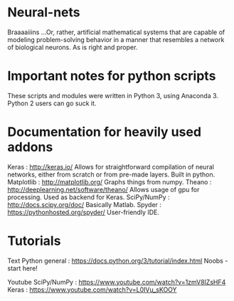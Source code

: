# Neural-nets
Braaaaiiins
...Or, rather, artificial mathematical systems that are capable of modeling problem-solving behavior in a manner that resembles a network of biological neurons. As is right and proper.

# Important notes for python scripts

These scripts and modules were written in Python 3, using Anaconda 3.
Python 2 users can go suck it.

# Documentation for heavily used addons

Keras : http://keras.io/
Allows for straightforward compilation of neural networks, either from scratch or from pre-made layers. Built in python.
Matplotlib : http://matplotlib.org/
Graphs things from numpy.
Theano : http://deeplearning.net/software/theano/
Allows usage of gpu for processing. Used as backend for Keras.
SciPy/NumPy : http://docs.scipy.org/doc/
Basically Matlab.
Spyder : https://pythonhosted.org/spyder/
User-friendly IDE.

# Tutorials

Text
Python general : https://docs.python.org/3/tutorial/index.html
Noobs - start here!

Youtube
SciPy/NumPy : https://www.youtube.com/watch?v=1zmV8lZsHF4
Keras : https://www.youtube.com/watch?v=L0IVu_sKOOY

